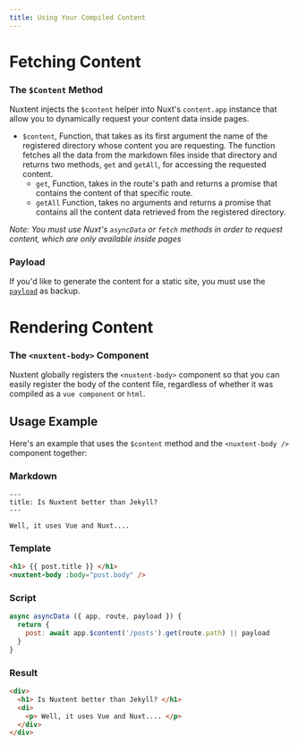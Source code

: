 ```yaml
---
title: Using Your Compiled Content
---
```


# Fetching Content

### The `$Content` Method

Nuxtent injects the `$content` helper into Nuxt's `content.app` instance that allow you to dynamically request your content data inside pages.

* `$content`,  Function, that takes as its first argument the name of the registered directory whose content you are requesting. The function fetches all the data from the markdown files inside that directory and returns two methods, `get` and `getAll`, for accessing the requested content.
  * `get`, Function, takes in the route's path and returns a promise that contains the content of that specific route.
  * `getAll` Function, takes no arguments and returns a promise that contains all the content data retrieved from the registered directory.

*Note: You must use Nuxt's `asyncData` or `fetch` methods in order to request content, which are only available inside pages*

### Payload

If you'd like to generate the content for a static site, you must use the [`payload`](https://nuxtjs.org/api/configuration-generate) as backup.

# Rendering Content

### The `<nuxtent-body>` Component

Nuxtent globally registers the `<nuxtent-body>` component so that you can easily register the body of the content file, regardless of whether it was compiled as a `vue component` or `html`.


## Usage Example

Here's an example that uses the `$content` method and the `<nuxtent-body />` component together:

### Markdown

```
---
title: Is Nuxtent better than Jekyll?
---

Well, it uses Vue and Nuxt....

```


### Template

```html
<h1> {{ post.title }} </h1>
<nuxtent-body :body="post.body" />

```

### Script

```js
async asyncData ({ app, route, payload }) {
  return {
    post: await app.$content('/posts').get(route.path) || payload
  }
}
```

### Result

```html
<div>
  <h1> Is Nuxtent better than Jekyll? </h1>
  <di>
    <p> Well, it uses Vue and Nuxt.... </p>
  </div>
</div>
```

